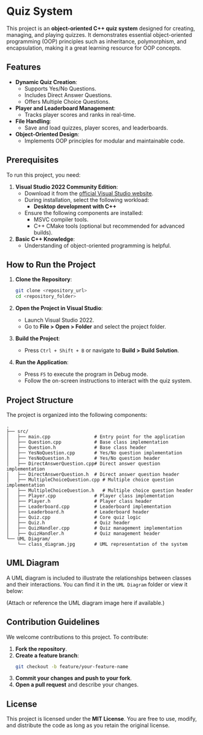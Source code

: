 # Quiz System

This project is an **object-oriented C++ quiz system** designed for creating, managing, and playing quizzes. It demonstrates essential object-oriented programming (OOP) principles such as inheritance, polymorphism, and encapsulation, making it a great learning resource for OOP concepts.

## Features

- **Dynamic Quiz Creation**:
  - Supports Yes/No Questions.
  - Includes Direct Answer Questions.
  - Offers Multiple Choice Questions.
- **Player and Leaderboard Management**:
  - Tracks player scores and ranks in real-time.
- **File Handling**:
  - Save and load quizzes, player scores, and leaderboards.
- **Object-Oriented Design**:
  - Implements OOP principles for modular and maintainable code.

## Prerequisites

To run this project, you need:

1. **Visual Studio 2022 Community Edition**:
   - Download it from the [official Visual Studio website](https://visualstudio.microsoft.com/).
   - During installation, select the following workload:
     - **Desktop development with C++**
   - Ensure the following components are installed:
     - MSVC compiler tools.
     - C++ CMake tools (optional but recommended for advanced builds).
2. **Basic C++ Knowledge**:
   - Understanding of object-oriented programming is helpful.

## How to Run the Project

1. **Clone the Repository**:
   ```bash
   git clone <repository_url>
   cd <repository_folder>
   ```

2. **Open the Project in Visual Studio**:
   - Launch Visual Studio 2022.
   - Go to **File > Open > Folder** and select the project folder.

3. **Build the Project**:
   - Press `Ctrl + Shift + B` or navigate to **Build > Build Solution**.

4. **Run the Application**:
   - Press `F5` to execute the program in Debug mode.
   - Follow the on-screen instructions to interact with the quiz system.

## Project Structure

The project is organized into the following components:

```
.
├── src/
│   ├── main.cpp                # Entry point for the application
│   ├── Question.cpp            # Base class implementation
│   ├── Question.h              # Base class header
│   ├── YesNoQuestion.cpp       # Yes/No question implementation
│   ├── YesNoQuestion.h         # Yes/No question header
│   ├── DirectAnswerQuestion.cpp# Direct answer question implementation
│   ├── DirectAnswerQuestion.h  # Direct answer question header
│   ├── MultipleChoiceQuestion.cpp # Multiple choice question implementation
│   ├── MultipleChoiceQuestion.h   # Multiple choice question header
│   ├── Player.cpp              # Player class implementation
│   ├── Player.h                # Player class header
│   ├── Leaderboard.cpp         # Leaderboard implementation
│   ├── Leaderboard.h           # Leaderboard header
│   ├── Quiz.cpp                # Core quiz logic
│   ├── Quiz.h                  # Quiz header
│   ├── QuizHandler.cpp         # Quiz management implementation
│   ├── QuizHandler.h           # Quiz management header
└── UML Diagram/
    └── class_diagram.jpg       # UML representation of the system
```

## UML Diagram

A UML diagram is included to illustrate the relationships between classes and their interactions. You can find it in the `UML Diagram` folder or view it below:

(Attach or reference the UML diagram image here if available.)

## Contribution Guidelines

We welcome contributions to this project. To contribute:

1. **Fork the repository**.
2. **Create a feature branch**:
   ```bash
   git checkout -b feature/your-feature-name
   ```
3. **Commit your changes and push to your fork**.
4. **Open a pull request** and describe your changes.

## License

This project is licensed under the **MIT License**. You are free to use, modify, and distribute the code as long as you retain the original license.
